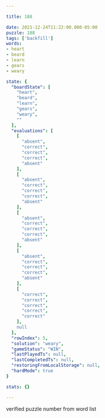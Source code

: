 ```yaml
---

title: 188

date: 2021-12-24T11:22:00.000-05:00
puzzle: 188
tags: ['backfill']
words:
- heart
- beard
- learn
- gears
- weary

state: {
  "boardState": [
    "heart",
    "beard",
    "learn",
    "gears",
    "weary",
    ""
  ],
  "evaluations": [
    [
      "absent",
      "correct",
      "correct",
      "correct",
      "absent"
    ],
    [
      "absent",
      "correct",
      "correct",
      "correct",
      "absent"
    ],
    [
      "absent",
      "correct",
      "correct",
      "correct",
      "absent"
    ],
    [
      "absent",
      "correct",
      "correct",
      "correct",
      "absent"
    ],
    [
      "correct",
      "correct",
      "correct",
      "correct",
      "correct"
    ],
    null
  ],
  "rowIndex": 5,
  "solution": "weary",
  "gameStatus": "WIN",
  "lastPlayedTs": null,
  "lastCompletedTs": null,
  "restoringFromLocalStorage": null,
  "hardMode": true
}

stats: {}

---
```


<!-- more -->
verified puzzle number from word list
